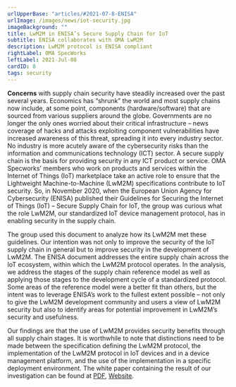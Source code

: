 ```yaml
---
urlUpperBase: "articles/#2021-07-8-ENISA"
urlImage: /images/news/iot-security.jpg
imageBackground: ""
title: LwM2M in ENISA’s Secure Supply Chain for IoT
subtitle: ENISA collaborates with OMA LwM2M
description: LwM2M protocol is ENISA compliant
rightLabel: OMA SpecWorks
leftLabel: 2021-Jul-08
cardID: 8
tags: security
---
```


**Concerns** with supply chain security have steadily increased over the past several years. Economics has “shrunk” the world and most supply chains now include, at some point, components (hardware/software) that are sourced from various suppliers around the globe. Governments are no longer the only ones worried about their critical infrastructure – news coverage of hacks and attacks exploiting component vulnerabilities have increased awareness of this threat, spreading it into every industry sector. No industry is more acutely aware of the cybersecurity risks than the information and communications technology (ICT) sector.<!--more-->
A secure supply chain is the basis for providing security in any ICT product or service. OMA Specworks’ members who work on products and services within the Internet of Things (IoT) marketplace take an active role to ensure that the Lightweight Machine-to-Machine (LwM2M) specifications contribute to IoT security. So, in November 2020, when the European Union Agency for Cybersecurity (ENISA) published their Guidelines for Securing the Internet of Things (IoT) – Secure Supply Chain for IoT, the group was curious what the role LwM2M, our standardized IoT device management protocol, has in enabling security in the supply chain.

The group used this document to analyze how its LwM2M met these guidelines. Our intention was not only to improve the security of the IoT supply chain in general but to improve security in the development of LwM2M. The ENISA document addresses the entire supply chain across the IoT ecosystem, within which the LwM2M protocol operates. In the analysis, we address the stages of the supply chain reference model as well as applying those stages to the development cycle of a standardized protocol. Some areas of the reference model were a better fit than others, but the intent was to leverage ENISA’s work to the fullest extent possible – not only to give the LwM2M development community and users a view of LwM2M security but also to identify areas for potential improvement in LwM2M’s security and usefulness.

Our findings are that the use of LwM2M provides security benefits through all supply chain stages. It is worthwhile to note that distinctions need to be made between the specification defining the LwM2M protocol, the implementation of the LwM2M protocol in IoT devices and in a device management platform, and the use of the implementation in a specific deployment environment. The white paper containing the result of our investigation can be found at [PDF](http://www.openmobilealliance.org/documents/whitepapers/OMA-WP-ENISA-LwM2M-20210511-A/OMA-WP-ENISA-LwM2M-20210511-A.pdf), [Website](https://omaspecworks.org/lwm2m-in-enisas-secure-supply-chain-for-iot-v1-0/).
